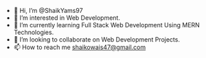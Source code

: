 - 👋 Hi, I’m @ShaikYams97
- 👀 I’m interested in Web Development.
- 🌱 I’m currently learning Full Stack Web Development Using MERN Technologies. 
- 💞️ I’m looking to collaborate on Web Development Projects.
- 📫 How to reach me shaikowais47@gmail.com

<!---
ShaikYams97/ShaikYams97 is a ✨ special ✨ repository because its `README.md` (this file) appears on your GitHub profile.
You can click the Preview link to take a look at your changes.
--->
